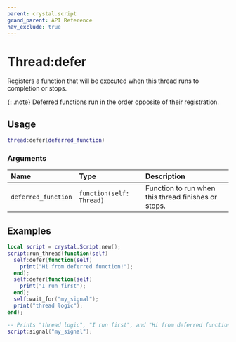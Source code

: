 ```yaml
---
parent: crystal.script
grand_parent: API Reference
nav_exclude: true
---
```


# Thread:defer

Registers a function that will be executed when this thread runs to completion or stops.

{: .note}
Deferred functions run in the order opposite of their registration.

## Usage

```lua
thread:defer(deferred_function)
```

### Arguments

| Name                | Type                     | Description                                         |
| :------------------ | :----------------------- | :-------------------------------------------------- |
| `deferred_function` | `function(self: Thread)` | Function to run when this thread finishes or stops. |

## Examples

```lua
local script = crystal.Script:new();
script:run_thread(function(self)
  self:defer(function(self)
    print("Hi from deferred function!");
  end);
  self:defer(function(self)
    print("I run first");
  end);
  self:wait_for("my_signal");
  print("thread logic");
end);

-- Prints "thread logic", "I run first", and "Hi from deferred function!" (in this order)
script:signal("my_signal");
```
